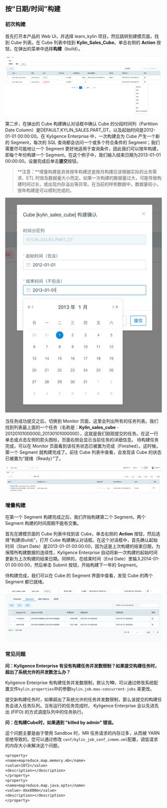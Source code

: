 ## 按“日期/时间”构建


### 初次构建

首先打开本产品的 Web UI，并选择 learn_kylin 项目，然后跳转到建模页面，找到 Cube 列表。在 Cube 列表中找到 **Kylin_Sales_Cube**。单击右侧的 **Action** 按钮，在弹出的菜单中选择**构建**（build）。

![](images/buildcube_0.png)

第二步，在弹出的 Cube 构建确认对话框中确认 Cube 的分段时间列（Partition Date Column）是DEFAULT.KYLIN_SALES.PART_DT，以及起始时间是2012-01-01 00:00:00。在 Kyligence Enterprise 中，一次构建会为 Cube 产生一个新的 Segment，每次的 SQL 查询都会访问一个或多个符合条件的 Segment；我们需要尽可能地让一个 Segment 更好地适用于查询条件，因此我们可以按年构建，即每个年份构建一个 Segment。在这个例子中，我们输入结束日期为2013-01-01 00:00:00。设置完成后单击**提交**按钮。
> **注意：**增量构建是具体按年构建还是按月构建应该根据实际的业务需求、ETL 时效及数据量大小而定。如果一次构建的数据量过大，可能导致构建时间过长，或出现内存溢出等异常。在当前的样例数据中，数据量较小，按年构建是可以顺利完成的。

![](images/buildcube_1.png)

当任务成功提交之后，切换到 Monitor 页面，这里会列出所有的任务列表。我们找到列表最上面的一个任务（名称是：**Kylin_sales_cube** - 20120101000000_20130101000000），这就是我们刚刚提交的任务。在这一行单击或点击左侧的箭头图标，页面右侧会显示当前任务的详细信息。
待构建任务完成，可以在 Monitor 页面看到该任务状态已被置为完成（Finished）。这时候，第一个 Segment 就构建完成了。前往 Cube 列表中查看，会发现该 Cube 的状态已被置为“就绪（Ready）”了。

![](images/buildcube_2.png)



### 增量构建

在第一个 Segment 构建完成之后，我们开始构建第二个 Segment。两个 Segment 构建的时间周期不能有交集。

首先在建模页面的 Cube 列表中找到该 Cube，单击右侧的 **Action** 按钮，然后选择“构建(Build)”，打开 Cube 构建确认对话框。在这个对话框中，首先确认起始时间（Start Date）是2013-01-01 00:00:00，因为这是上次构建的结束日期，为保障所构建数据的连续性，Kyligence Enterprise 自动将新一次构建的起始时间更新为上次构建的结束日期。同样的，在结束时间（End Date）里输入2014-01-01 00:00:00，然后单击 Submit 按钮，开始构建下一年的 Segment。

待构建完成，我们可以在 Cube 的 Segment 界面中查看，发现 Cube 的两个 Segment 都已就绪。

![](images/buildcube_3.png)



### 常见问题

**问：Kyligence Enterprise 有没有构建任务并发数限制？如果提交构建任务时，超出了系统允许的并发数怎么办？**

Kyligence Enterprise 有构建任务并发数限制，默认为**10**，可以通过修改系统配置文件`kylin.properties`中的参数`kylin.job.max-concurrent-jobs` 来更改。

提交新构建任务时，如果超出了系统允许的任务并发数限制，那么该提交的构建任务会进入任务队列。当有运行的任务完成时， Kyligence Enterprise 会以先进先出 (FIFO) 的方式调度队列中的任务执行。

**问：在构建Cube时，如果遇到 "killed by admin" 错误。**

这个问题主要是由于使用 Sandbox 时，MR 任务请求的内存过多，从而被 YARN 拒绝导致的。您可以通过修改 `conf/kylin_job_conf_inmem.xml`配置，调低请求的内存大小来解决这个问题。

```properties
<property>
<name>mapreduce.map.memory.mb</name>
<value>1072</value>
<description></description>
</property>
<property>
<name>mapreduce.map.java.opts</name>
<value>-Xmx800m</value>
<description></description>
</property>
```

